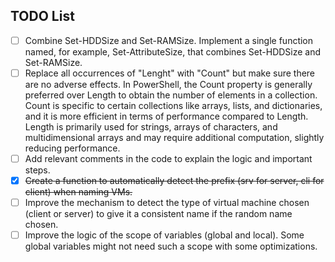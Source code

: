 ## TODO List

- [ ] Combine Set-HDDSize and Set-RAMSize. Implement a single function named, for example, Set-AttributeSize, that combines Set-HDDSize and Set-RAMSize.
- [ ] Replace all occurrences of "Lenght" with "Count" but make sure there are no adverse effects. In PowerShell, the Count property is generally preferred over Length to obtain the number of elements in a collection. Count is specific to certain collections like arrays, lists, and dictionaries, and it is more efficient in terms of performance compared to Length. Length is primarily used for strings, arrays of characters, and multidimensional arrays and may require additional computation, slightly reducing performance.
- [ ] Add relevant comments in the code to explain the logic and important steps.
- [X] ~~Create a function to automatically detect the prefix (srv for server, cli for client) when naming VMs.~~
- [ ] Improve the mechanism to detect the type of virtual machine chosen (client or server) to give it a consistent name if the random name chosen.
- [ ] Improve the logic of the scope of variables (global and local). Some global variables might not need such a scope with some optimizations.
